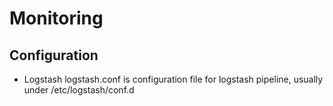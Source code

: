 # Monitoring
## Configuration
 * Logstash
  logstash.conf is configuration file for logstash pipeline, usually under /etc/logstash/conf.d
